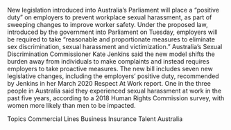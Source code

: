 New legislation introduced into Australia’s Parliament will place a “positive duty” on employers to prevent workplace sexual harassment, as part of sweeping changes to improve worker safety.
Under the proposed law, introduced by the government into Parliament on Tuesday, employers will be required to take “reasonable and proportionate measures to eliminate sex discrimination, sexual harassment and victimization.”
Australia’s Sexual Discrimination Commissioner Kate Jenkins said the new model shifts the burden away from individuals to make complaints and instead requires employers to take proactive measures.
The new bill includes seven new legislative changes, including the employers’ positive duty, recommended by Jenkins in her March 2020 Respect At Work report.
One in the three people in Australia said they experienced sexual harassment at work in the past five years, according to a 2018 Human Rights Commission survey, with women more likely than men to be impacted.

Topics
Commercial Lines
Business Insurance
Talent
Australia
